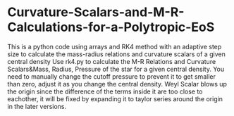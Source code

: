 # Curvature-Scalars-and-M-R-Calculations-for-a-Polytropic-EoS
This is a python code using arrays and RK4 method with an adaptive step size to calculate the mass-radius relations and curvature scalars of a given central density
Use rk4.py to calculate the M-R Relations and Curvature Scalars&Mass, Radius, Pressure of the star for a given central density.
You need to manually change the cutoff pressure to prevent it to get smaller than zero, adjust it as you change the central density.
Weyl Scalar blows up the origin since the difference of the terms inside it are too close to eachother, it will be fixed by expanding it to taylor series around the origin in the later versions.
